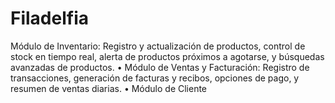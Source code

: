 # Filadelfia
Módulo de Inventario: Registro y actualización de productos, control de stock en tiempo  real, alerta de productos próximos a agotarse, y búsquedas avanzadas de productos.  • Módulo de Ventas y Facturación: Registro de transacciones, generación de facturas y  recibos, opciones de pago, y resumen de ventas diarias.  • Módulo de Cliente
